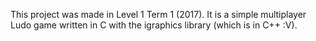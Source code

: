 This project was made in Level 1 Term 1 (2017). It is a simple multiplayer Ludo game written in C with the igraphics library (which is in C++ :V).
